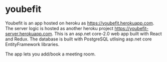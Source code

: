 # youbefit
Youbefit is an app hosted on heroku as https://youbefit.herokuapp.com. 
The server logic is hosted as another heroku project https://youbefit-server.herokuapp.com. 
This is an asp.net core-2.0 web app built with React and Redux. 
The database is built with PostgreSQL utlising asp.net core EntityFramework libraries.

The app lets you add/book a meeting room.
